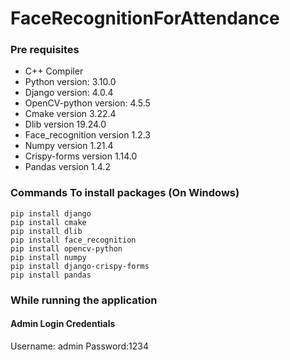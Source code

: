 # FaceRecognitionForAttendance
### Pre requisites<br />
- C++ Compiler<br />
- Python version: 3.10.0<br />
- Django version: 4.0.4<br />
- OpenCV-python version: 4.5.5<br />
- Cmake version 3.22.4<br />
- Dlib version 19.24.0<br />
- Face_recognition version 1.2.3<br />
- Numpy version 1.21.4<br />
- Crispy-forms version 1.14.0<br />
- Pandas version 1.4.2<br />

### Commands To install packages (On Windows)<br />
```
pip install django
pip install cmake
pip install dlib
pip install face_recognition
pip install opencv-python
pip install numpy
pip install django-crispy-forms
pip install pandas

```
### While running the application
#### Admin Login Credentials
Username: admin
Password:1234
